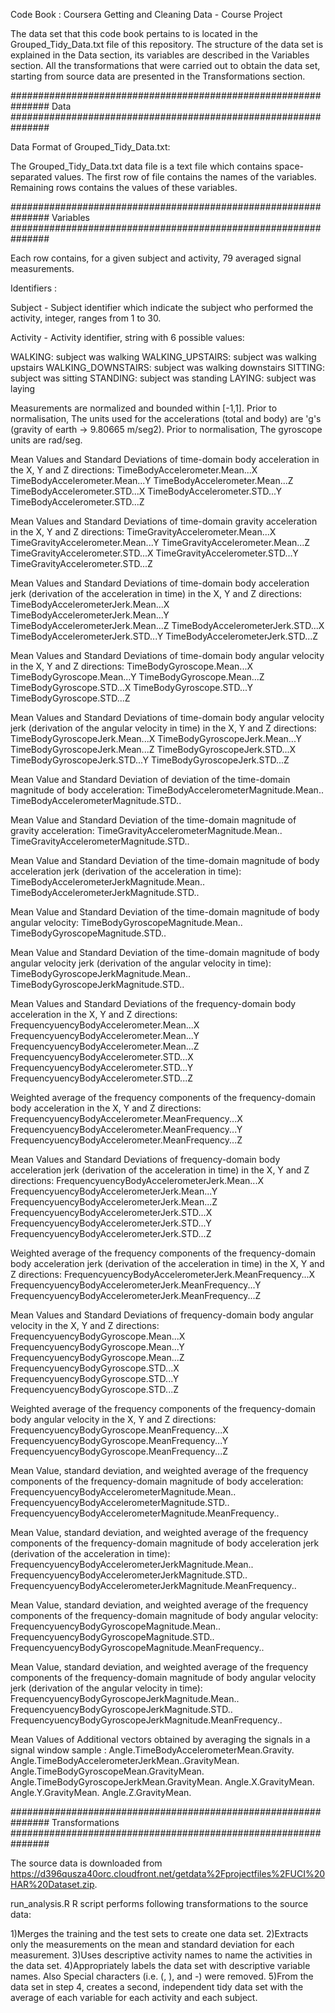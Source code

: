 Code Book : Coursera Getting and Cleaning Data - Course Project

The data set that this code book pertains to is located in the Grouped_Tidy_Data.txt file of this repository. 
The structure of the data set is explained in the Data section, its variables are described in the Variables section.
All the transformations that were carried out to obtain the data set, starting from source data are presented in the Transformations section. 

############################################################### Data ###############################################################

Data Format of Grouped_Tidy_Data.txt:

The Grouped_Tidy_Data.txt data file is a text file which contains space-separated values. 
The first row of file contains the names of the variables. 
Remaining rows contains the values of these variables.

############################################################### Variables ###############################################################

Each row contains, for a given subject and activity, 79 averaged signal measurements.

Identifiers :

Subject - Subject identifier which indicate the subject who performed the activity, integer, ranges from 1 to 30.

Activity - Activity identifier, string with 6 possible values:

WALKING: subject was walking
WALKING_UPSTAIRS: subject was walking upstairs
WALKING_DOWNSTAIRS: subject was walking downstairs
SITTING: subject was sitting
STANDING: subject was standing
LAYING: subject was laying

Measurements are normalized and bounded within [-1,1].
Prior to normalisation, The units used for the accelerations (total and body) are 'g's (gravity of earth -> 9.80665 m/seg2).
Prior to normalisation, The gyroscope units are rad/seg.

Mean Values and Standard Deviations of time-domain body acceleration in the X, Y and Z directions: 
	TimeBodyAccelerometer.Mean...X TimeBodyAccelerometer.Mean...Y TimeBodyAccelerometer.Mean...Z
	TimeBodyAccelerometer.STD...X TimeBodyAccelerometer.STD...Y TimeBodyAccelerometer.STD...Z

Mean Values and Standard Deviations of time-domain gravity acceleration in the X, Y and Z directions: 
	TimeGravityAccelerometer.Mean...X TimeGravityAccelerometer.Mean...Y TimeGravityAccelerometer.Mean...Z
	TimeGravityAccelerometer.STD...X TimeGravityAccelerometer.STD...Y TimeGravityAccelerometer.STD...Z

Mean Values and Standard Deviations of time-domain body acceleration jerk (derivation of the acceleration in time) in the X, Y and Z directions: 
	TimeBodyAccelerometerJerk.Mean...X TimeBodyAccelerometerJerk.Mean...Y TimeBodyAccelerometerJerk.Mean...Z
	TimeBodyAccelerometerJerk.STD...X TimeBodyAccelerometerJerk.STD...Y TimeBodyAccelerometerJerk.STD...Z

Mean Values and Standard Deviations of time-domain body angular velocity in the X, Y and Z directions: 
	TimeBodyGyroscope.Mean...X TimeBodyGyroscope.Mean...Y TimeBodyGyroscope.Mean...Z
	TimeBodyGyroscope.STD...X TimeBodyGyroscope.STD...Y TimeBodyGyroscope.STD...Z

Mean Values and Standard Deviations of time-domain body angular velocity jerk (derivation of the angular velocity in time) in the X, Y and Z directions: 
	TimeBodyGyroscopeJerk.Mean...X TimeBodyGyroscopeJerk.Mean...Y TimeBodyGyroscopeJerk.Mean...Z
	TimeBodyGyroscopeJerk.STD...X TimeBodyGyroscopeJerk.STD...Y TimeBodyGyroscopeJerk.STD...Z

Mean Value and Standard Deviation of deviation of the time-domain magnitude of body acceleration: 
	TimeBodyAccelerometerMagnitude.Mean.. TimeBodyAccelerometerMagnitude.STD..

Mean Value and Standard Deviation of the time-domain magnitude of gravity acceleration: 
	TimeGravityAccelerometerMagnitude.Mean.. TimeGravityAccelerometerMagnitude.STD..

Mean Value and Standard Deviation of the time-domain magnitude of body acceleration jerk (derivation of the acceleration in time): 
	TimeBodyAccelerometerJerkMagnitude.Mean.. TimeBodyAccelerometerJerkMagnitude.STD..
		
Mean Value and Standard Deviation of the time-domain magnitude of body angular velocity: 
	TimeBodyGyroscopeMagnitude.Mean.. TimeBodyGyroscopeMagnitude.STD..

Mean Value and Standard Deviation of the time-domain magnitude of body angular velocity jerk (derivation of the angular velocity in time): 
	TimeBodyGyroscopeJerkMagnitude.Mean.. TimeBodyGyroscopeJerkMagnitude.STD..

Mean Values and Standard Deviations of the frequency-domain body acceleration in the X, Y and Z directions: 
	FrequencyuencyBodyAccelerometer.Mean...X FrequencyuencyBodyAccelerometer.Mean...Y FrequencyuencyBodyAccelerometer.Mean...Z
	FrequencyuencyBodyAccelerometer.STD...X FrequencyuencyBodyAccelerometer.STD...Y FrequencyuencyBodyAccelerometer.STD...Z

Weighted average of the frequency components of the frequency-domain body acceleration in the X, Y and Z directions: 
	FrequencyuencyBodyAccelerometer.MeanFrequency...X FrequencyuencyBodyAccelerometer.MeanFrequency...Y FrequencyuencyBodyAccelerometer.MeanFrequency...Z

Mean Values and Standard Deviations of frequency-domain body acceleration jerk (derivation of the acceleration in time) in the X, Y and Z directions: 
	FrequencyuencyBodyAccelerometerJerk.Mean...X FrequencyuencyBodyAccelerometerJerk.Mean...Y FrequencyuencyBodyAccelerometerJerk.Mean...Z
	FrequencyuencyBodyAccelerometerJerk.STD...X FrequencyuencyBodyAccelerometerJerk.STD...Y FrequencyuencyBodyAccelerometerJerk.STD...Z

Weighted average of the frequency components of the frequency-domain body acceleration jerk (derivation of the acceleration in time) in the X, Y and Z directions: 
	FrequencyuencyBodyAccelerometerJerk.MeanFrequency...X FrequencyuencyBodyAccelerometerJerk.MeanFrequency...Y FrequencyuencyBodyAccelerometerJerk.MeanFrequency...Z

Mean Values and Standard Deviations of frequency-domain body angular velocity in the X, Y and Z directions: 
	FrequencyuencyBodyGyroscope.Mean...X FrequencyuencyBodyGyroscope.Mean...Y FrequencyuencyBodyGyroscope.Mean...Z
	FrequencyuencyBodyGyroscope.STD...X FrequencyuencyBodyGyroscope.STD...Y FrequencyuencyBodyGyroscope.STD...Z

Weighted average of the frequency components of the frequency-domain body angular velocity in the X, Y and Z directions: 
	FrequencyuencyBodyGyroscope.MeanFrequency...X FrequencyuencyBodyGyroscope.MeanFrequency...Y FrequencyuencyBodyGyroscope.MeanFrequency...Z

Mean Value, standard deviation, and weighted average of the frequency components of the frequency-domain magnitude of body acceleration: 
	FrequencyuencyBodyAccelerometerMagnitude.Mean.. FrequencyuencyBodyAccelerometerMagnitude.STD.. FrequencyuencyBodyAccelerometerMagnitude.MeanFrequency..

Mean Value, standard deviation, and weighted average of the frequency components of the frequency-domain magnitude of body acceleration jerk (derivation of the acceleration in time): 
	FrequencyuencyBodyAccelerometerJerkMagnitude.Mean.. FrequencyuencyBodyAccelerometerJerkMagnitude.STD.. FrequencyuencyBodyAccelerometerJerkMagnitude.MeanFrequency..

Mean Value, standard deviation, and weighted average of the frequency components of the frequency-domain magnitude of body angular velocity: 
	FrequencyuencyBodyGyroscopeMagnitude.Mean.. FrequencyuencyBodyGyroscopeMagnitude.STD.. FrequencyuencyBodyGyroscopeMagnitude.MeanFrequency..

Mean Value, standard deviation, and weighted average of the frequency components of the frequency-domain magnitude of body angular velocity jerk (derivation of the angular velocity in time): 
	FrequencyuencyBodyGyroscopeJerkMagnitude.Mean.. FrequencyuencyBodyGyroscopeJerkMagnitude.STD.. FrequencyuencyBodyGyroscopeJerkMagnitude.MeanFrequency..

Mean Values of Additional vectors obtained by averaging the signals in a signal window sample : 
	Angle.TimeBodyAccelerometerMean.Gravity. Angle.TimeBodyAccelerometerJerkMean..GravityMean. Angle.TimeBodyGyroscopeMean.GravityMean. Angle.TimeBodyGyroscopeJerkMean.GravityMean. Angle.X.GravityMean. Angle.Y.GravityMean. Angle.Z.GravityMean.

############################################################### Transformations ###############################################################

The source data is downloaded from https://d396qusza40orc.cloudfront.net/getdata%2Fprojectfiles%2FUCI%20HAR%20Dataset.zip.

run_analysis.R R script performs following transformations to the source data:

1)Merges the training and the test sets to create one data set. 
2)Extracts only the measurements on the mean and standard deviation for each measurement. 
3)Uses descriptive activity names to name the activities in the data set. 
4)Appropriately labels the data set with descriptive variable names. Also Special characters (i.e. (, ), and -) were removed. 
5)From the data set in step 4, creates a second, independent tidy data set with the average of each variable for each activity and each subject.
